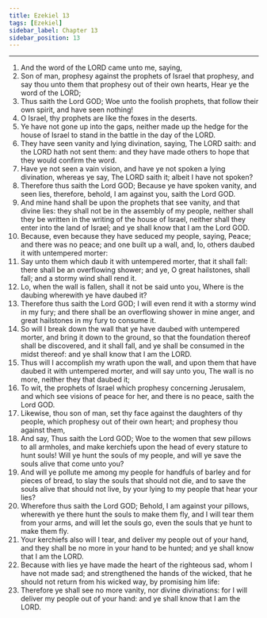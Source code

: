 ```yaml
---
title: Ezekiel 13
tags: [Ezekiel]
sidebar_label: Chapter 13
sidebar_position: 13
---
```


---
1. And the word of the LORD came unto me, saying,
2. Son of man, prophesy against the prophets of Israel that prophesy, and say thou unto them that prophesy out of their own hearts, Hear ye the word of the LORD;
3. Thus saith the Lord GOD; Woe unto the foolish prophets, that follow their own spirit, and have seen nothing!
4. O Israel, thy prophets are like the foxes in the deserts.
5. Ye have not gone up into the gaps, neither made up the hedge for the house of Israel to stand in the battle in the day of the LORD.
6. They have seen vanity and lying divination, saying, The LORD saith: and the LORD hath not sent them: and they have made others to hope that they would confirm the word.
7. Have ye not seen a vain vision, and have ye not spoken a lying divination, whereas ye say, The LORD saith it; albeit I have not spoken?
8. Therefore thus saith the Lord GOD; Because ye have spoken vanity, and seen lies, therefore, behold, I am against you, saith the Lord GOD.
9. And mine hand shall be upon the prophets that see vanity, and that divine lies: they shall not be in the assembly of my people, neither shall they be written in the writing of the house of Israel, neither shall they enter into the land of Israel; and ye shall know that I am the Lord GOD.
10. Because, even because they have seduced my people, saying, Peace; and there was no peace; and one built up a wall, and, lo, others daubed it with untempered morter:
11. Say unto them which daub it with untempered morter, that it shall fall: there shall be an overflowing shower; and ye, O great hailstones, shall fall; and a stormy wind shall rend it.
12. Lo, when the wall is fallen, shall it not be said unto you, Where is the daubing wherewith ye have daubed it?
13. Therefore thus saith the Lord GOD; I will even rend it with a stormy wind in my fury; and there shall be an overflowing shower in mine anger, and great hailstones in my fury to consume it.
14. So will I break down the wall that ye have daubed with untempered morter, and bring it down to the ground, so that the foundation thereof shall be discovered, and it shall fall, and ye shall be consumed in the midst thereof: and ye shall know that I am the LORD.
15. Thus will I accomplish my wrath upon the wall, and upon them that have daubed it with untempered morter, and will say unto you, The wall is no more, neither they that daubed it;
16. To wit, the prophets of Israel which prophesy concerning Jerusalem, and which see visions of peace for her, and there is no peace, saith the Lord GOD.
17. Likewise, thou son of man, set thy face against the daughters of thy people, which prophesy out of their own heart; and prophesy thou against them,
18. And say, Thus saith the Lord GOD; Woe to the women that sew pillows to all armholes, and make kerchiefs upon the head of every stature to hunt souls! Will ye hunt the souls of my people, and will ye save the souls alive that come unto you?
19. And will ye pollute me among my people for handfuls of barley and for pieces of bread, to slay the souls that should not die, and to save the souls alive that should not live, by your lying to my people that hear your lies?
20. Wherefore thus saith the Lord GOD; Behold, I am against your pillows, wherewith ye there hunt the souls to make them fly, and I will tear them from your arms, and will let the souls go, even the souls that ye hunt to make them fly.
21. Your kerchiefs also will I tear, and deliver my people out of your hand, and they shall be no more in your hand to be hunted; and ye shall know that I am the LORD.
22. Because with lies ye have made the heart of the righteous sad, whom I have not made sad; and strengthened the hands of the wicked, that he should not return from his wicked way, by promising him life:
23. Therefore ye shall see no more vanity, nor divine divinations: for I will deliver my people out of your hand: and ye shall know that I am the LORD.